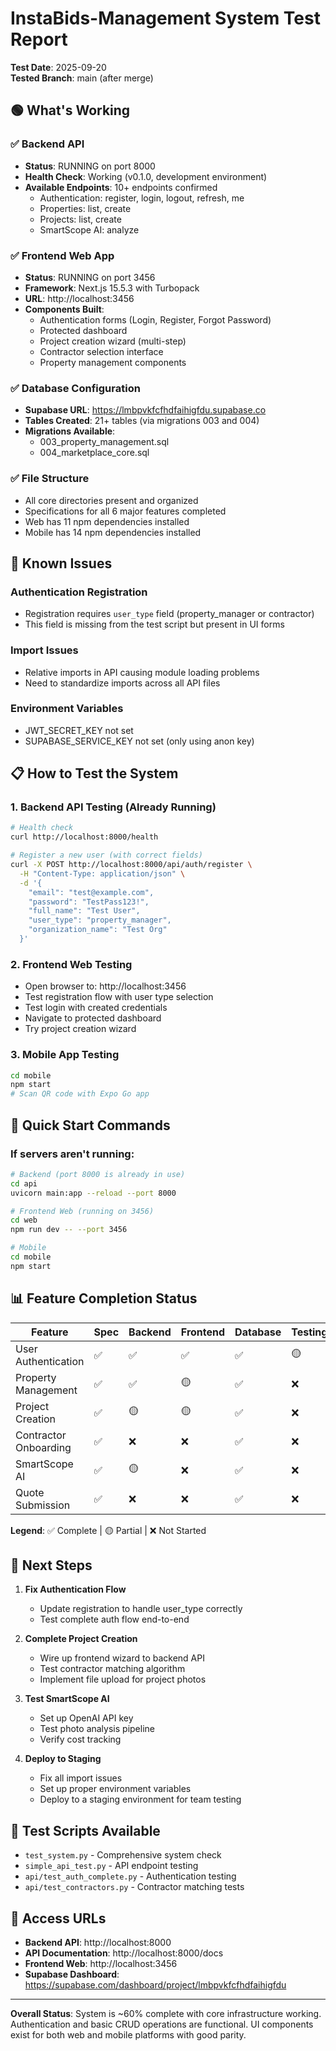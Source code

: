 # InstaBids-Management System Test Report

**Test Date**: 2025-09-20  
**Tested Branch**: main (after merge)

## 🟢 What's Working

### ✅ Backend API
- **Status**: RUNNING on port 8000
- **Health Check**: Working (v0.1.0, development environment)
- **Available Endpoints**: 10+ endpoints confirmed
  - Authentication: register, login, logout, refresh, me
  - Properties: list, create
  - Projects: list, create  
  - SmartScope AI: analyze

### ✅ Frontend Web App
- **Status**: RUNNING on port 3456
- **Framework**: Next.js 15.5.3 with Turbopack
- **URL**: http://localhost:3456
- **Components Built**:
  - Authentication forms (Login, Register, Forgot Password)
  - Protected dashboard
  - Project creation wizard (multi-step)
  - Contractor selection interface
  - Property management components

### ✅ Database Configuration
- **Supabase URL**: https://lmbpvkfcfhdfaihigfdu.supabase.co
- **Tables Created**: 21+ tables (via migrations 003 and 004)
- **Migrations Available**: 
  - 003_property_management.sql
  - 004_marketplace_core.sql

### ✅ File Structure
- All core directories present and organized
- Specifications for all 6 major features completed
- Web has 11 npm dependencies installed
- Mobile has 14 npm dependencies installed

## 🔴 Known Issues

### Authentication Registration
- Registration requires `user_type` field (property_manager or contractor)
- This field is missing from the test script but present in UI forms

### Import Issues
- Relative imports in API causing module loading problems
- Need to standardize imports across all API files

### Environment Variables
- JWT_SECRET_KEY not set
- SUPABASE_SERVICE_KEY not set (only using anon key)

## 📋 How to Test the System

### 1. Backend API Testing (Already Running)
```bash
# Health check
curl http://localhost:8000/health

# Register a new user (with correct fields)
curl -X POST http://localhost:8000/api/auth/register \
  -H "Content-Type: application/json" \
  -d '{
    "email": "test@example.com",
    "password": "TestPass123!",
    "full_name": "Test User",
    "user_type": "property_manager",
    "organization_name": "Test Org"
  }'
```

### 2. Frontend Web Testing
- Open browser to: http://localhost:3456
- Test registration flow with user type selection
- Test login with created credentials
- Navigate to protected dashboard
- Try project creation wizard

### 3. Mobile App Testing
```bash
cd mobile
npm start
# Scan QR code with Expo Go app
```

## 🚀 Quick Start Commands

### If servers aren't running:
```bash
# Backend (port 8000 is already in use)
cd api
uvicorn main:app --reload --port 8000

# Frontend Web (running on 3456)
cd web
npm run dev -- --port 3456

# Mobile
cd mobile
npm start
```

## 📊 Feature Completion Status

| Feature | Spec | Backend | Frontend | Database | Testing |
|---------|------|---------|----------|----------|---------|
| User Authentication | ✅ | ✅ | ✅ | ✅ | 🟡 |
| Property Management | ✅ | ✅ | 🟡 | ✅ | ❌ |
| Project Creation | ✅ | 🟡 | 🟡 | ✅ | ❌ |
| Contractor Onboarding | ✅ | ❌ | ❌ | ✅ | ❌ |
| SmartScope AI | ✅ | 🟡 | ❌ | ✅ | ❌ |
| Quote Submission | ✅ | ❌ | ❌ | ✅ | ❌ |

**Legend**: ✅ Complete | 🟡 Partial | ❌ Not Started

## 🎯 Next Steps

1. **Fix Authentication Flow**
   - Update registration to handle user_type correctly
   - Test complete auth flow end-to-end

2. **Complete Project Creation**
   - Wire up frontend wizard to backend API
   - Test contractor matching algorithm
   - Implement file upload for project photos

3. **Test SmartScope AI**
   - Set up OpenAI API key
   - Test photo analysis pipeline
   - Verify cost tracking

4. **Deploy to Staging**
   - Fix all import issues
   - Set up proper environment variables
   - Deploy to a staging environment for team testing

## 📝 Test Scripts Available

- `test_system.py` - Comprehensive system check
- `simple_api_test.py` - API endpoint testing
- `api/test_auth_complete.py` - Authentication testing
- `api/test_contractors.py` - Contractor matching tests

## 🔗 Access URLs

- **Backend API**: http://localhost:8000
- **API Documentation**: http://localhost:8000/docs
- **Frontend Web**: http://localhost:3456
- **Supabase Dashboard**: https://supabase.com/dashboard/project/lmbpvkfcfhdfaihigfdu

---

**Overall Status**: System is ~60% complete with core infrastructure working. Authentication and basic CRUD operations are functional. UI components exist for both web and mobile platforms with good parity.